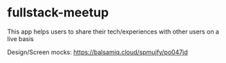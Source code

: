 # fullstack-meetup
This app helps users to share their tech/experiences with other users on a live basis

Design/Screen mocks: https://balsamiq.cloud/spmujfy/po047jd
